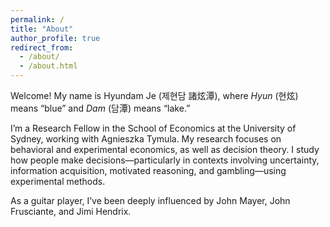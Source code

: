 ```yaml
---
permalink: /
title: "About"
author_profile: true
redirect_from: 
  - /about/
  - /about.html
---
```



Welcome! My name is Hyundam Je (제현담 諸炫潭), where *Hyun* (현炫) means “blue” and *Dam* (담潭) means “lake.”

I’m a Research Fellow in the School of Economics at the University of Sydney, working with Agnieszka Tymula. My research focuses on behavioral and experimental economics, as well as decision theory. I study how people make decisions—particularly in contexts involving uncertainty, information acquisition, motivated reasoning, and gambling—using experimental methods.

As a guitar player, I’ve been deeply influenced by John Mayer, John Frusciante, and Jimi Hendrix.

